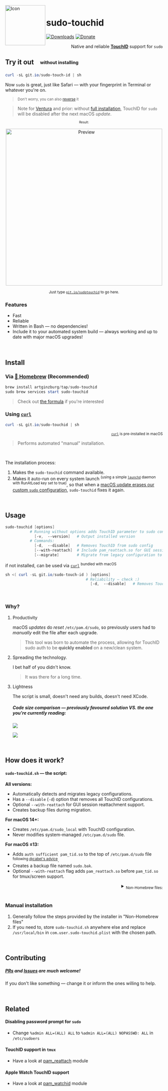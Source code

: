 <img height="128" src="res/icon.png" alt="Icon" align="left" />

# sudo-touchid

[![Downloads](https://img.shields.io/github/downloads/artginzburg/sudo-touchid/total?color=teal)](https://github.com/artginzburg/sudo-touchid/releases)
[![Donate](https://img.shields.io/badge/buy%20me%20a%20coffee-donate-white)](https://github.com/artginzburg/sudo-touchid?sponsor=1)

<div align="right">

Native and reliable [**TouchID**](https://support.apple.com/en-gb/guide/mac-help/mchl16fbf90a/mac) support for `sudo`

</div>

## Try it out <sub> &nbsp; <sup> &nbsp; without installing</sup></sub>

```powershell
curl -sL git.io/sudo-touch-id | sh
```

Now `sudo` is great, just like Safari — with your fingerprint in Terminal or whatever you're on.

> <sup>Don't worry, you can also [reverse](#usage) it</sup>

> Note for [Ventura](https://en.wikipedia.org/wiki/MacOS_Ventura) and prior: without [full installation](#install), TouchID for `sudo` will be disabled after the next macOS *update*.

<div align="center">

<sub><sub>Result:</sub></sub>

<img alt="Preview" src="./res/preview.png" width="500vmin" />

<sub>Just type <a href="https://git.io/sudotouchid"><code>git.io/sudotouchid</code></a> to go here.</sub>

</div>

### Features

- Fast
- Reliable
- Written in Bash — no dependencies!
- Include it to your automated system build — always working and up to date with major macOS upgrades!

<br />

## Install

### Via [🍺 Homebrew](https://brew.sh/) (Recommended)

```powershell
brew install artginzburg/tap/sudo-touchid
sudo brew services start sudo-touchid
```

> Check out [the formula](https://github.com/artginzburg/homebrew-tap/blob/main/Formula/sudo-touchid.rb) if you're interested

### Using [`curl`][curl]

```powershell
curl -sL git.io/sudo-touchid | sh
```

<div align="right"><sup>

[`curl`][curl] is pre-installed in macOS

</sup></div>

> Performs automated "manual" installation.
<br>

The installation process:
1. Makes the `sudo-touchid` command available.
2. Makes it auto-run on every system launch <sup>(using a simple [`launchd`](https://www.launchd.info) daemon with RunAtLoad key set to true)</sup>, so that when a [macOS update erases our custom `sudo` configuration](https://www.reddit.com/r/MacOS/comments/ey2g5h/etcauto_master_keeps_getting_reset_sonce_catalina/), `sudo-touchid` fixes it again.

<br />

## Usage

```ps1
sudo-touchid [options]
           # Running without options adds TouchID parameter to sudo configuration, or migrates an existing legacy configuration if you have upgraded from macOS 13 or below.
             [-v,  --version]   # Output installed version
           # Commands:
             [-d,  --disable]   # Removes TouchID from sudo config
             [--with-reattach]  # Include pam_reattach.so for GUI session reattachment
             [--migrate]        # Migrate from legacy configuration to new system
```

if not installed, can be used via [`curl`][curl] <sup>bundled with macOS</sup>

```ps1
sh <( curl -sL git.io/sudo-touch-id ) [options]
                                    # Reliability — check :)
                                      [-d,  --disable]   # Removes TouchID from sudo config
```

<br />

### Why?

1. Productivity

   macOS _updates_ do _reset_ `/etc/pam.d/sudo`, so previously users had to _manually_ edit the file after each upgrade.

   > This tool was born to automate the process, allowing for TouchID sudo auth to be **quickly enabled** on a new/clean system.

2. Spreading the technology.

   I bet half of you didn't know.

   > It was there for a long time.

3. Lightness

   The script is small, doesn't need any builds, doesn't need XCode.

   ##### Code size comparison — previously favoured solution VS. the one you're currently reading:

   [![](https://img.shields.io/github/languages/code-size/mattrajca/sudo-touchid?color=brown&label=mattrajca/sudo-touchid%20—%20code%20size)](https://github.com/mattrajca/sudo-touchid)

   ![](https://img.shields.io/github/languages/code-size/artginzburg/sudo-touchid?color=teal&label=artginzburg/sudo-touchid%20—%20code%20size)

<br />

## How does it work?

#### `sudo-touchid.sh` — the script:

**All versions:**
- Automatically detects and migrates legacy configurations.
- Has a `--disable` (`-d`) option that removes all TouchID configurations.
- Optional `--with-reattach` for GUI session reattachment support.
- Creates backup files during migration.

**For macOS 14+:**
- Creates `/etc/pam.d/sudo_local` with TouchID configuration.
- Never modifies system-managed `/etc/pam.d/sudo` file.

**For macOS ≤13:**  
- Adds `auth sufficient pam_tid.so` to the top of `/etc/pam.d/sudo` file <sup>following [@cabel's advice](https://twitter.com/cabel/status/931292107372838912)</sup>.
- Creates a backup file named `sudo.bak`.
- Optional `--with-reattach` flag adds `pam_reattach.so` before `pam_tid.so` for tmux/screen support.

<details>
  <summary align="right"><sub>Non-Homebrew files:</sub></summary>
  <br />

#### `com.user.sudo-touchid.plist` — the property list (global daemon):

- Runs `sudo-touchid.sh` on system reload

  > Needed because any following macOS updates just wipe out our custom `sudo`.

#### `install.sh` — the installer:

- Saves `sudo-touchid.sh` as `/usr/local/bin/sudo-touchid` and gives it the permission to execute.

  > (yes, that also means you're able to run `sudo-touchid` from Terminal)

- Saves `com.user.sudo-touchid.plist` to `/Library/LaunchDaemons/` so that it's running on boot (requires root permission).
</details>

<br />

### Manual installation

1. Generally follow the steps provided by the installer in "Non-Homebrew files"
2. If you need to, store `sudo-touchid.sh` anywhere else and replace `/usr/local/bin` in `com.user.sudo-touchid.plist` with the chosen path.

<br />

## Contributing

##### [PRs](https://github.com/artginzburg/sudo-touchid/pulls) and [Issues](https://github.com/artginzburg/sudo-touchid/issues/new/choose) are much welcome!

If you don't like something — change it or inform the ones willing to help.

<br />

## Related

#### Disabling password prompt for `sudo`

- Change `%admin ALL=(ALL) ALL` to `%admin ALL=(ALL) NOPASSWD: ALL` in `/etc/sudoers`

#### TouchID support in `tmux`

- Have a look at [pam_reattach](https://github.com/fabianishere/pam_reattach) module

#### Apple Watch TouchID support

- Have a look at [pam_watchid](https://github.com/biscuitehh/pam-watchid) module

[curl]: https://curl.se
